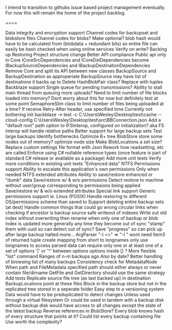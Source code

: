 I intend to transition to githubs issue based project management eventually. 
For now this will remain the home of the project backlog.

====

Data integrity and encryption support
	Channel codes for backupset and blobstore files
	Channel codes for blobs?
		Make optional?
		blob hash would have to be calculated from (blobdata + redundant bits) so entire file can easily be hash checked when using online services
	Verify on write?
		Backing up
		Restoring
Project structure change
	Better API compliance
		Public api only in Core
	ICoreSrcDependencies and ICoreDstDependencies become IBackupSourceDependencies and IBackupDestinationDependencies
	Remove Core and split its API between new classes BackupSource and BackupDestination as approperiate
		BackupSource may have list of destinations it backs up to
Delete HashBlobPair class?
	Replace with tuples
Backblaze support
	Single queue for pending transmissions?
	Ability to stall main thread from queuing more uploads?
		Need to limit number of file blocks loaded into memory?
			Dont worry about this for now but definitely test at some point
			SemaphoreSlim class to limit number of files being uploaded at a time?
	If receive Retry-After header, use specified time
		Currently not bothering
	init backblaze -n test -c C:\Users\Wesley\Desktop\test\cache --cloud-config C:\Users\Wesley\Desktop\test\src\BBConnection.json
Add a "default root" path option to IFSInterop, configured on initialization?
	aka FS interop will handle relative paths
Better support for large backup sets
	Test large backups
		Identify bottlenecks
	Optimize B+ tree BlobStore
		store some nodes out of memory?
		optimize node size
			Make BlobLocations a set size?
Replace custom settings file format with Json
	Rework how readsetting, etc are called
Enforce using C# nullable reference types
	(once feature is part of standard C# release or available as a package)
Add more unit tests
	Verify more conditions in existing unit tests
"Enhanced data"
	NTFS Permissions support
		Ability to escalate this application's own permissions
			Only when needed
	NTFS extended attributes
	Ability to save/restore enhanced or "dumb" data
		Save/restore w/ & w/o permissions
			Detect restore to machine without user/group corresponding to permissions being applied
		Save/restore w/ & w/o extended attributes
	Special link support
	Generic permissions support ie. Linux (POSIX)
		Handle restoring to different OS/permissions scheme than saved to
Support deleting entire backup sets (at dest)
Handle common things that could go wrong
	circular links when checking if ancestor is backup source
	safe writeout of indexes
		Write out old index without overwriting then rename
	when only one of backup or blob index is updated
		more generally any time they become out of sync
			"stamp" them with uuid so can detect out of sync?
	Save "progress" so can pick up after large backup halted
	more...
ArgParser
	"-l <>" => "-l <longname>"
		wont need Item3 of returned tuple
		create mapping from short to longnames
			only use longnames to access parsed data
	can require only one or at least one of a set of options
		'|' or '^' between options
		options inside [] ?
More flexible "list" command
	Ranges of n-m backups ago
		Also by date?
	Better handling of browsing list of many backups
Consistency check for MetadataNode
	When path and FileMetadata specified path should either always or never contain file/dirname
	GetFile and GetDirectory should use the same strategy
	Add tests
Replicate source file tree (as last backed up) in destination
	BackupLocations point at these files
	Block in the backup store but not in the replicated tree stored in a seperate folder
	Easy step to a versioning system
		Data would have to be preduplicated to detect changes
			Unless used through a virtual filesystem
			Or could be used in tandem with a backup disk
				without backup disk would have access to all changes except the state of the latest backup
Reverse references in BlobStore?
	Every blob knows hash of every structure that points at it?
	Could list every backup containing file
	Use worth the complexity?